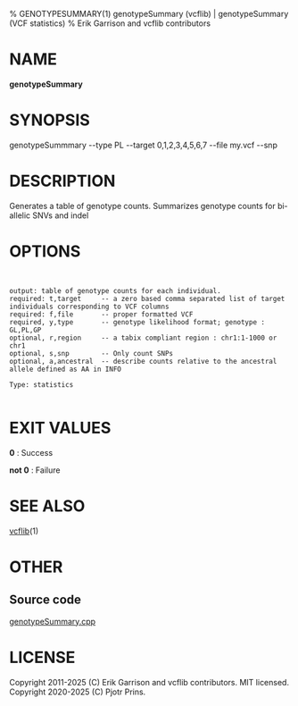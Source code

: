 % GENOTYPESUMMARY(1) genotypeSummary (vcflib) | genotypeSummary (VCF statistics)
% Erik Garrison and vcflib contributors

# NAME

**genotypeSummary**

# SYNOPSIS

genotypeSummmary --type PL --target 0,1,2,3,4,5,6,7 --file my.vcf --snp

# DESCRIPTION

Generates a table of genotype counts. Summarizes genotype counts for bi-allelic SNVs and indel



# OPTIONS

```


output: table of genotype counts for each individual.
required: t,target     -- a zero based comma separated list of target individuals corresponding to VCF columns        
required: f,file       -- proper formatted VCF                                                                        
required, y,type       -- genotype likelihood format; genotype : GL,PL,GP                                             
optional, r,region     -- a tabix compliant region : chr1:1-1000 or chr1                                              
optional, s,snp        -- Only count SNPs                                              
optional, a,ancestral  -- describe counts relative to the ancestral allele defined as AA in INFO

Type: statistics


```





# EXIT VALUES

**0**
: Success

**not 0**
: Failure

# SEE ALSO



[vcflib](./vcflib.md)(1)



# OTHER

## Source code

[genotypeSummary.cpp](https://github.com/vcflib/vcflib/blob/master/src/genotypeSummary.cpp)

# LICENSE

Copyright 2011-2025 (C) Erik Garrison and vcflib contributors. MIT licensed.
Copyright 2020-2025 (C) Pjotr Prins.

<!--
  Created with ./scripts/bin2md.rb scripts/bin2md-template.erb
-->
